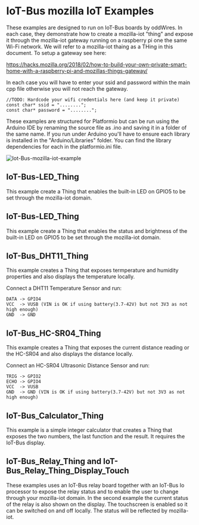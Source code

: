# IoT-Bus mozilla IoT Examples

These examples are designed to run on IoT-Bus boards by oddWires. In each case, they demonstrate how to create a mozilla-iot "thing" and expose it through the mozilla-iot gateway running on a raspberry pi one the same Wi-Fi network. We will refer to a mozilla-iot thaing as a THing in this document. To setup a gateway see here: 

https://hacks.mozilla.org/2018/02/how-to-build-your-own-private-smart-home-with-a-raspberry-pi-and-mozillas-things-gateway/

In each case you will have to enter your ssid and password within the main cpp file otherwise you will not reach the gateway. 

    //TODO: Hardcode your wifi credentials here (and keep it private)
    const char* ssid = "........";
    const char* password = "........";

These examples are structured for Platformio but can be run using the Arduino IDE by renaming the source file as .ino and saving it in a folder of the same name. If you run under Arduino you'll have to ensure each library is installed in the "Arduino/Libraries" folder. You can find the library dependencies for each in the platformio.ini file.

![Iot-Bus-mozilla-iot-example](example.jpg)

## IoT-Bus-LED_Thing

This example create a Thing that enables the built-in LED on GPIO5 to be set through the mozilla-iot domain.

## IoT-Bus-LED_Thing

This example create a Thing that enables the status and brightness of the built-in LED on GPIO5 to be set through the mozilla-iot domain.

## IoT-Bus_DHT11_Thing

This example creates a Thing that exposes termperature and humidity properties and also displays the temperature locally.

Connect a DHT11 Temperature Sensor and run:
    
    DATA -> GPIO4
    VCC  -> VUSB (VIN is OK if using battery(3.7-42V) but not 3V3 as not high enough)
    GND  -> GND

## IoT-Bus_HC-SR04_Thing

This example creates a Thing that exposes the current distance reading or the HC-SR04 and also displays the distance locally.

Connect an HC-SR04 Ultrasonic Distance Sensor and run:

    TRIG -> GPIO2
    ECHO -> GPIO4
    VCC  -> VUSB
    GND  -> GND (VIN is OK if using battery(3.7-42V) but not 3V3 as not high enough)

## IoT-Bus_Calculator_Thing    

This example is a simple integer calculator that creates a Thing that exposes the two numbers, the last function and the result. It requires the IoT-Bus display.

## IoT-Bus_Relay_Thing and IoT-Bus_Relay_Thing_Display_Touch

These examples uses an IoT-Bus relay board together with an IoT-Bus Io processor to expose the relay status and to enable the user to change through your mozilla-iot domain. In the second example the current status of the relay is also shown on the display. The touchscreen is enabled so it can be switched on and off locally. The status will be reflected by mozilla-iot.